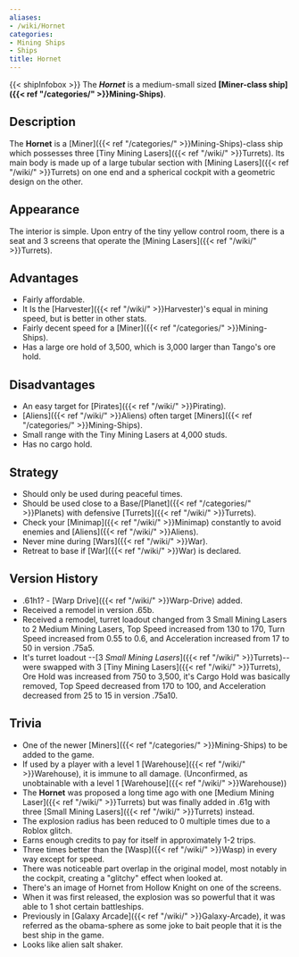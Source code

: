 ```yaml
---
aliases:
- /wiki/Hornet
categories:
- Mining Ships
- Ships
title: Hornet
---
```


{{< shipInfobox >}} The **_Hornet_** is a medium-small sized **[Miner-class ship]({{< ref "/categories/" >}}Mining-Ships)**. 

## Description

The **Hornet** is a [Miner]({{< ref "/categories/" >}}Mining-Ships)-class ship which possesses three [Tiny Mining Lasers]({{< ref "/wiki/" >}}Turrets). Its main body is made up of a large tubular section with [Mining Lasers]({{< ref "/wiki/" >}}Turrets) on one end and a spherical cockpit with a geometric design on the other.

## Appearance

The interior is simple. Upon entry of the tiny yellow control room, there is a seat and 3 screens that operate the [Mining Lasers]({{< ref "/wiki/" >}}Turrets).

## Advantages

- Fairly affordable.
- It Is the [Harvester]({{< ref "/wiki/" >}}Harvester)'s equal in mining speed, but is better in other stats.
- Fairly decent speed for a [Miner]({{< ref "/categories/" >}}Mining-Ships).
- Has a large ore hold of 3,500, which is 3,000 larger than Tango's ore hold.

## Disadvantages

- An easy target for [Pirates]({{< ref "/wiki/" >}}Pirating).
- [Aliens]({{< ref "/wiki/" >}}Aliens) often target [Miners]({{< ref "/categories/" >}}Mining-Ships).
- Small range with the Tiny Mining Lasers at 4,000 studs.
- Has no cargo hold.

## Strategy

- Should only be used during peaceful times.
- Should be used close to a Base/[Planet]({{< ref "/categories/" >}}Planets) with defensive [Turrets]({{< ref "/wiki/" >}}Turrets).
- Check your [Minimap]({{< ref "/wiki/" >}}Minimap) constantly to avoid enemies and [Aliens]({{< ref "/wiki/" >}}Aliens).
- Never mine during [Wars]({{< ref "/wiki/" >}}War).
- Retreat to base if [War]({{< ref "/wiki/" >}}War) is declared.

## Version History 

- .61h1? - [Warp Drive]({{< ref "/wiki/" >}}Warp-Drive) added.
- Received a remodel in version .65b.
- Received a remodel, turret loadout changed from 3 Small Mining Lasers to 2 Medium Mining Lasers, Top Speed increased from 130 to 170, Turn Speed increased from 0.55 to 0.6, and Acceleration increased from 17 to 50 in version .75a5.
- It's turret loadout --[3 _Small Mining Lasers_]({{< ref "/wiki/" >}}Turrets)-- were swapped with 3 [Tiny Mining Lasers]({{< ref "/wiki/" >}}Turrets), Ore Hold was increased from 750 to 3,500, it's Cargo Hold was basically removed, Top Speed decreased from 170 to 100, and Acceleration decreased from 25 to 15 in version .75a10.

## Trivia

- One of the newer [Miners]({{< ref "/categories/" >}}Mining-Ships) to be added to the game.
- If used by a player with a level 1 [Warehouse]({{< ref "/wiki/" >}}Warehouse), it is immune to all damage. (Unconfirmed, as unobtainable with a level 1 [Warehouse]({{< ref "/wiki/" >}}Warehouse))
- The **Hornet** was proposed a long time ago with one [Medium Mining Laser]({{< ref "/wiki/" >}}Turrets) but was finally added in .61g with three [Small Mining Lasers]({{< ref "/wiki/" >}}Turrets) instead.
- The explosion radius has been reduced to 0 multiple times due to a Roblox glitch.
- Earns enough credits to pay for itself in approximately 1-2 trips.
- Three times better than the [Wasp]({{< ref "/wiki/" >}}Wasp) in every way except for speed.
- There was noticeable part overlap in the original model, most notably in the cockpit, creating a "glitchy" effect when looked at.
- There's an image of Hornet from Hollow Knight on one of the screens.
- When it was first released, the explosion was so powerful that it was able to 1 shot certain battleships.
- Previously in [Galaxy Arcade]({{< ref "/wiki/" >}}Galaxy-Arcade), it was referred as the obama-sphere as some joke to bait people that it is the best ship in the game.
- Looks like alien salt shaker.